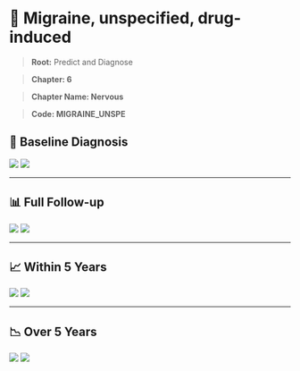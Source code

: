 # 🧬 Migraine, unspecified, drug-induced
    
> **Root:** Predict and Diagnose

> **Chapter: 6**

> **Chapter Name: Nervous**

> **Code: MIGRAINE_UNSPE**

## 🧪 Baseline Diagnosis

<img src="/Predict/Figures/Baseline/IMP/MIGRAINE_UNSPE.png" />

<CsvTableIMP src="/public/Predict/Data/Baseline/IMP/IMP_MIGRAINE_UNSPE.csv" label="🔍 View full results" />

<img src="/Predict/Figures/Baseline/ROC/MIGRAINE_UNSPE.png" />

<CsvTableROC src="/public/Predict/Data/Baseline/EVA/MIGRAINE_UNSPE.csv" label="🔍 View full results" />

---

## 📊 Full Follow-up

<img src="/Predict/Figures/ALL/IMP/MIGRAINE_UNSPE.png" />

<CsvTableIMP src="/public/Predict/Data/ALL/IMP/IMP_MIGRAINE_UNSPE.csv" label="🔍 View full results" />

<img src="/Predict/Figures/ALL/ROC/MIGRAINE_UNSPE.png" />

<CsvTableROC src="/public/Predict/Data/ALL/EVA/MIGRAINE_UNSPE.csv" label="🔍 View full results" />

---

## 📈 Within 5 Years

<img src="/Predict/Figures/FYears/IMP/MIGRAINE_UNSPE.png" />

<CsvTableIMP src="/public/Predict/Data/FYears/IMP/IMP_MIGRAINE_UNSPE.csv" label="🔍 View full results" />

<img src="/Predict/Figures/FYears/ROC/MIGRAINE_UNSPE.png" />

<CsvTableROC src="/public/Predict/Data/FYears/EVA/MIGRAINE_UNSPE.csv" label="🔍 View full results" />

---

## 📉 Over 5 Years

<img src="/Predict/Figures/OverFYears/IMP/MIGRAINE_UNSPE.png" />

<CsvTableIMP src="/public/Predict/Data/OverFYears/IMP/IMP_MIGRAINE_UNSPE.csv" label="🔍 View full results" />

<img src="/Predict/Figures/OverFYears/ROC/MIGRAINE_UNSPE.png" />

<CsvTableROC src="/public/Predict/Data/OverFYears/EVA/MIGRAINE_UNSPE.csv" label="🔍 View full results" />
